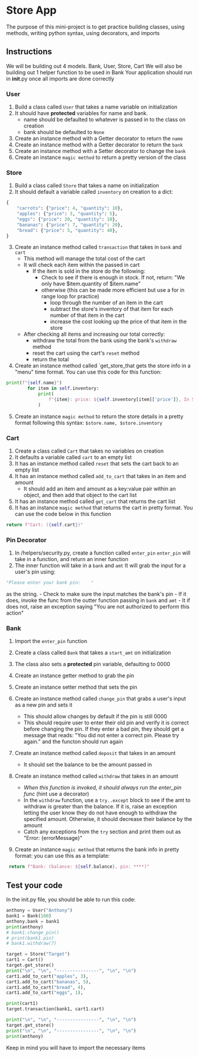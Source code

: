 
# Store App


The purpose of this mini-project is to get practice building classes, using methods, writing python syntax, using decorators, and imports


## Instructions

We will be building out 4 models. Bank, User, Store, Cart
We will also be building out 1 helper function to be used in Bank
Your application should run in __init__.py once all imports are done correctly



### User

1. Build a class called `User` that takes a name variable on initialization
2. It should have **protected** variables for name and bank.
    - name should be defaulted to whatever is passed in to the class on creation
    - bank should be defaulted to `None`
3. Create an instance method with a Getter decorator to return the `name`
4. Create an instance method with a Getter decorator to return the `bank`
5. Create an instance method with a Setter decorator to change the `bank`
6. Create an instance `magic method` to return a pretty version of the class


### Store

1. Build a class called `Store` that takes a name on initialization
2. It should default a variable called `inventory` on creation to a dict:
```py
{
    "carrots": {"price": 4, "quantity": 10},
    "apples": {"price": 3, "quantity": 5},
    "eggs": {"price": 20, "quantity": 10},
    "bananas": {"price": 7, "quantity": 20},
    "bread": {"price": 5, "quantity": 40},
}
```
3. Create an instance method called `transaction` that takes in `bank` and `cart`
    - This method will manage the total cost of the cart
    - It will check each item within the passed in cart
        - If the item is sold in the store do the following:
            - Check to see if there is enough in stock. If not, return:
               "We only have $item.quantity of $item.name"
            - otherwise (this can be made more efficient but use a for in range loop for practice)
                - loop through the number of an item in the cart
                - subtract the store's inventory of that item for each number of that item in the cart
                - increase the cost looking up the price of that item in the store
    - After checking all items and increasing our total correctly:
        - withdraw the total from the bank using the bank's `withdraw` method
        - reset the cart using the cart's `reset` method
        - return the total
4. Create an instance method called `get_store_that gets the store info in a "menu" time format. You can use this code for this function:
```py
print(f"{self.name}")
        for item in self.inventory:
            print(
                f"{item}: price: ${self.inventory[item]['price']}, In Stock: {self.inventory[item]['quantity']}"
            )
```

5. Create an instance `magic method` to return the store details in a pretty format following this syntax: `$store.name, $store.inventory`


### Cart

1. Create a class called `Cart` that takes no variables on creation
2. It defaults a variable called `cart` to an empty list
3. It has an instance method called `reset` that sets the cart back to an empty list
4. It has an instance method called `add_to_cart` that takes in an item and amount
    - It should add an item and amount as a key:value pair within an object, and then add that object to the cart list
5. It has an instance method called `get_cart` that returns the cart list
6. It has an instance `magic method` that returns the cart in pretty format. You can use the code below in this function
```py
return f"Cart: ({self.cart})"
```


### Pin Decorator

1. In /helpers/security.py, create a function called `enter_pin`
`enter_pin` will take in a function, and return an inner function
2. The inner function will take in a `bank` and `amt`
It will grab the input for a user's pin using:
```py
"Please enter your bank pin:    "
```
 as the string.
    - Check to make sure the input matches the bank's pin
        - If it does, invoke the func from the outter function passing in `bank` and `amt`
        - It if does not, raise an exception saying "You are not authorized to perform this action"



### Bank

1. Import the `enter_pin` function
2. Create a class called `Bank` that takes a `start_amt` on initialization
3. The class also sets a **protected** pin variable, defaulting to 0000
4. Create an instance getter method to grab the pin
5. Create an instance setter method that sets the pin
6. Create an instance method called `change_pin` that grabs a user's input as a new pin and sets it
    - This should allow changes by default if the pin is still 0000
    - This should require user to enter their old pin and verify it is correct before changing the pin. If they enter a bad pin, they should get a message that reads: "You did not enter a correct pin. Please try again." and the functon should run again
7. Create an instance method called `deposit` that takes in an amount
    - It should set the balance to be the amount passed in

8. Create an instance method called `withdraw` that takes in an amount
    - *When this function is invoked, it should always run the enter_pin func* (hint use a decorator)
    - In the `withdraw` function, use a `try..except` block to see if the amt to withdraw is greater than the balance. If it is, raise an exception letting the user know they do not have enough to withdraw the specified amount. Otherwise, it should decrease their balance by the amount
    - Catch any exceptions from the `try` section and print them out as "Error: {errorMessage}"
9. Create an instance `magic method` that returns the bank info in pretty format:
you can use this as a template:
```py
 return f"Bank: (balance: ${self.balance}, pin: ****)"
```




## Test your code

In the init.py file, you should be able to run this code:


```py
anthony = User("Anthony")
bank1 = Bank(100)
anthony.bank = bank1
print(anthony)
# bank1.change_pin()
# print(bank1.pin)
# bank1.withdraw(7)

target = Store("Target")
cart1 = Cart()
target.get_store()
print("\n", "\n", "----------------", "\n", "\n")
cart1.add_to_cart("apples", 3),
cart1.add_to_cart("bananas", 5),
cart1.add_to_cart("bread", 4),
cart1.add_to_cart("eggs", 1),

print(cart1)
target.transaction(bank1, cart1.cart)

print("\n", "\n", "----------------", "\n", "\n")
target.get_store()
print("\n", "\n", "----------------", "\n", "\n")
print(anthony)


```

Keep in mind you will have to import the necessary items
